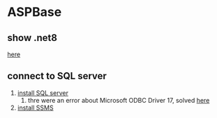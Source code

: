 # ASPBase

## show .net8
[here](https://anthonygiretti.com/2023/06/10/net-8-why-net-8-preview-doesnt-show-up-in-visual-studio-2022/)

## connect to SQL server

1. [install SQL server](https://www.microsoft.com/en-us/sql-server/sql-server-downloads)
	1. thre were an error about Microsoft ODBC Driver 17, solved [here](https://www.youtube.com/watch?v=3aBCNdu2VQI)
2. [install SSMS](https://learn.microsoft.com/en-us/sql/ssms/download-sql-server-management-studio-ssms?view=sql-server-ver16)